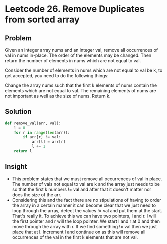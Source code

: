 # Leetcode 26. Remove Duplicates from sorted array

## Problem

Given an integer array nums and an integer val, remove all occurrences of val in nums in-place. The order of the elements may be changed. Then return the number of elements in nums which are not equal to val.

Consider the number of elements in nums which are not equal to val be k, to get accepted, you need to do the following things:

Change the array nums such that the first k elements of nums contain the elements which are not equal to val. The remaining elements of nums are not important as well as the size of nums.
Return k.

## Solution

```python
def remove_val(arr, val):
    l = 0
    for r in range(len(arr)):
        if arr[r] != val:
            arr[l] = arr[r]
            l += 1
    return l

```

## Insight

- This problem states that we must remove all occurrences of val in place. The number of vals not equal to val are k and the array just needs to be so that the first k numbers != val and after that it doesn't matter nor does the size of the arr.
- Considering this and the fact there are no stipulations of having to order the array in a certain manner it can become clear that we just need to loop through the array, detect the values != val and put them at the start. That's really it. To achieve this we can have two pointers, l and r. l will the first pointer and r will the loop pointer. We start l and r at 0 and then move through the array with r. If we find something != val then we just place that at l. Increment l and continue on as this will remove all occurrences of the val in the first k elements that are not val.
